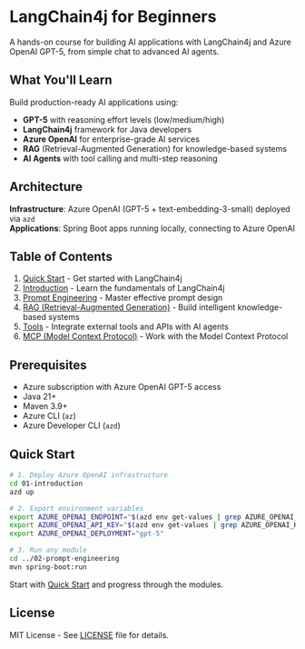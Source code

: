 # LangChain4j for Beginners

A hands-on course for building AI applications with LangChain4j and Azure OpenAI GPT-5, from simple chat to advanced AI agents.

## What You'll Learn

Build production-ready AI applications using:
- **GPT-5** with reasoning effort levels (low/medium/high)
- **LangChain4j** framework for Java developers
- **Azure OpenAI** for enterprise-grade AI services
- **RAG** (Retrieval-Augmented Generation) for knowledge-based systems
- **AI Agents** with tool calling and multi-step reasoning

## Architecture

**Infrastructure**: Azure OpenAI (GPT-5 + text-embedding-3-small) deployed via `azd`  
**Applications**: Spring Boot apps running locally, connecting to Azure OpenAI

## Table of Contents

1. [Quick Start](00-quick-start/) - Get started with LangChain4j
2. [Introduction](01-introduction/) - Learn the fundamentals of LangChain4j
3. [Prompt Engineering](02-prompt-engineering/) - Master effective prompt design
4. [RAG (Retrieval-Augmented Generation)](03-rag/) - Build intelligent knowledge-based systems
5. [Tools](04-tools/) - Integrate external tools and APIs with AI agents
6. [MCP (Model Context Protocol)](05-mcp/) - Work with the Model Context Protocol

## Prerequisites

- Azure subscription with Azure OpenAI GPT-5 access
- Java 21+
- Maven 3.9+
- Azure CLI (`az`)
- Azure Developer CLI (`azd`)

## Quick Start

```bash
# 1. Deploy Azure OpenAI infrastructure
cd 01-introduction
azd up

# 2. Export environment variables
export AZURE_OPENAI_ENDPOINT="$(azd env get-values | grep AZURE_OPENAI_ENDPOINT | cut -d'=' -f2 | tr -d '"')"
export AZURE_OPENAI_API_KEY="$(azd env get-values | grep AZURE_OPENAI_KEY | cut -d'=' -f2 | tr -d '"')"
export AZURE_OPENAI_DEPLOYMENT="gpt-5"

# 3. Run any module
cd ../02-prompt-engineering
mvn spring-boot:run
```

Start with [Quick Start](00-quick-start/) and progress through the modules.

## License

MIT License - See [LICENSE](LICENSE) file for details.